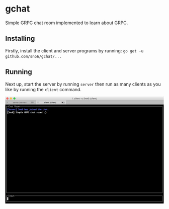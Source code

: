 # gchat
Simple GRPC chat room implemented to learn about GRPC.

## Installing
Firstly, install the client and server programs by running: ```go get -u github.com/sno6/gchat/...```

## Running
Next up, start the server by running ```server``` then run as many clients as you like by running the ```client``` command.

![gchat](/images/screenshot.png?raw=true)
